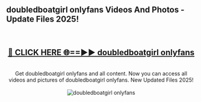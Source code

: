 <h2>doubledboatgirl onlyfans Videos And Photos - Update Files 2025!</h2>
<br>
<div align="center">
<h2><a href="https://linkcuts.com/hfmhzwbr" rel="nofollow">🔴 CLICK HERE 🌐==►► doubledboatgirl onlyfans</a></h2>
<br>
Get doubledboatgirl onlyfans and all content. Now you can access all videos and pictures of doubledboatgirl onlyfans. New Updated Files 2025!
<br>
<br>
<a href="https://linkcuts.com/hfmhzwbr" rel="nofollow" data-target="animated-image.originalLink"><img src="https://i.ibb.co.com/WyWwxjT/player-gif2.gif" alt="doubledboatgirl onlyfans" style="max-width: 100%; display: inline-block;" data-target="animated-image.originalImage"></a>
</div>
<br>